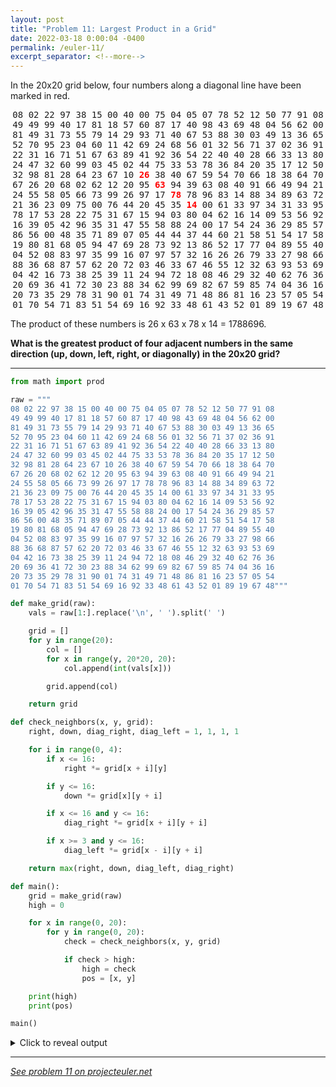 ```yaml
---
layout: post
title: "Problem 11: Largest Product in a Grid"
date: 2022-03-18 0:00:04 -0400
permalink: /euler-11/
excerpt_separator: <!--more-->
---
```

<p>In the 20x20 grid below, four numbers along a diagonal line have been marked in red.</p>
<p style="text-align:center;font-family:monospace">
08 02 22 97 38 15 00 40 00 75 04 05 07 78 52 12 50 77 91 08<br />
49 49 99 40 17 81 18 57 60 87 17 40 98 43 69 48 04 56 62 00<br />
81 49 31 73 55 79 14 29 93 71 40 67 53 88 30 03 49 13 36 65<br />
52 70 95 23 04 60 11 42 69 24 68 56 01 32 56 71 37 02 36 91<br />
22 31 16 71 51 67 63 89 41 92 36 54 22 40 40 28 66 33 13 80<br />
24 47 32 60 99 03 45 02 44 75 33 53 78 36 84 20 35 17 12 50<br />
32 98 81 28 64 23 67 10 <span style="color:red"><b>26</b></span> 38 40 67 59 54 70 66 18 38 64 70<br />
67 26 20 68 02 62 12 20 95 <span style="color:red"><b>63</b></span> 94 39 63 08 40 91 66 49 94 21<br />
24 55 58 05 66 73 99 26 97 17 <span style="color:red"><b>78</b></span> 78 96 83 14 88 34 89 63 72<br />
21 36 23 09 75 00 76 44 20 45 35 <span style="color:red"><b>14</b></span> 00 61 33 97 34 31 33 95<br />
78 17 53 28 22 75 31 67 15 94 03 80 04 62 16 14 09 53 56 92<br />
16 39 05 42 96 35 31 47 55 58 88 24 00 17 54 24 36 29 85 57<br />
86 56 00 48 35 71 89 07 05 44 44 37 44 60 21 58 51 54 17 58<br />
19 80 81 68 05 94 47 69 28 73 92 13 86 52 17 77 04 89 55 40<br />
04 52 08 83 97 35 99 16 07 97 57 32 16 26 26 79 33 27 98 66<br />
88 36 68 87 57 62 20 72 03 46 33 67 46 55 12 32 63 93 53 69<br />
04 42 16 73 38 25 39 11 24 94 72 18 08 46 29 32 40 62 76 36<br />
20 69 36 41 72 30 23 88 34 62 99 69 82 67 59 85 74 04 36 16<br />
20 73 35 29 78 31 90 01 74 31 49 71 48 86 81 16 23 57 05 54<br />
01 70 54 71 83 51 54 69 16 92 33 48 61 43 52 01 89 19 67 48<br /></p>
<p>The product of these numbers is 26 x 63 x 78 x 14 = 1788696.</p>

**What is the greatest product of four adjacent numbers in the same direction (up, down, left, right, or diagonally) in the 20x20 grid?**
<!--more-->

***

```py
from math import prod

raw = """
08 02 22 97 38 15 00 40 00 75 04 05 07 78 52 12 50 77 91 08
49 49 99 40 17 81 18 57 60 87 17 40 98 43 69 48 04 56 62 00
81 49 31 73 55 79 14 29 93 71 40 67 53 88 30 03 49 13 36 65
52 70 95 23 04 60 11 42 69 24 68 56 01 32 56 71 37 02 36 91
22 31 16 71 51 67 63 89 41 92 36 54 22 40 40 28 66 33 13 80
24 47 32 60 99 03 45 02 44 75 33 53 78 36 84 20 35 17 12 50
32 98 81 28 64 23 67 10 26 38 40 67 59 54 70 66 18 38 64 70
67 26 20 68 02 62 12 20 95 63 94 39 63 08 40 91 66 49 94 21
24 55 58 05 66 73 99 26 97 17 78 78 96 83 14 88 34 89 63 72
21 36 23 09 75 00 76 44 20 45 35 14 00 61 33 97 34 31 33 95
78 17 53 28 22 75 31 67 15 94 03 80 04 62 16 14 09 53 56 92
16 39 05 42 96 35 31 47 55 58 88 24 00 17 54 24 36 29 85 57
86 56 00 48 35 71 89 07 05 44 44 37 44 60 21 58 51 54 17 58
19 80 81 68 05 94 47 69 28 73 92 13 86 52 17 77 04 89 55 40
04 52 08 83 97 35 99 16 07 97 57 32 16 26 26 79 33 27 98 66
88 36 68 87 57 62 20 72 03 46 33 67 46 55 12 32 63 93 53 69
04 42 16 73 38 25 39 11 24 94 72 18 08 46 29 32 40 62 76 36
20 69 36 41 72 30 23 88 34 62 99 69 82 67 59 85 74 04 36 16
20 73 35 29 78 31 90 01 74 31 49 71 48 86 81 16 23 57 05 54
01 70 54 71 83 51 54 69 16 92 33 48 61 43 52 01 89 19 67 48"""

def make_grid(raw):
    vals = raw[1:].replace('\n', ' ').split(' ')

    grid = []
    for y in range(20):
        col = []
        for x in range(y, 20*20, 20):
            col.append(int(vals[x]))

        grid.append(col)

    return grid

def check_neighbors(x, y, grid):
    right, down, diag_right, diag_left = 1, 1, 1, 1

    for i in range(0, 4):
        if x <= 16:
            right *= grid[x + i][y]

        if y <= 16:
            down *= grid[x][y + i]

        if x <= 16 and y <= 16:
            diag_right *= grid[x + i][y + i]

        if x >= 3 and y <= 16:
            diag_left *= grid[x - i][y + i]

    return max(right, down, diag_left, diag_right)

def main():
    grid = make_grid(raw)
    high = 0

    for x in range(0, 20):
        for y in range(0, 20):
            check = check_neighbors(x, y, grid)

            if check > high:
                high = check
                pos = [x, y]

    print(high)
    print(pos)

main()
```

<details> 
<summary>Click to reveal output</summary>
<pre><code>70600674
[6, 12]
</code></pre>
</details>

***

*[See problem 11 on projecteuler.net](https://projecteuler.net/problem=11)*